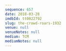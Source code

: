```yaml
---
sequence: 657
date: 2018-03-28
imdbId: tt0022792
slug: the-crowd-roars-1932
venue: null
venueNotes: null
medium: TCM
mediumNotes: null
---
```

